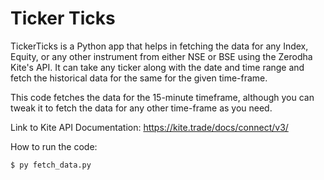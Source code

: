 
# Ticker Ticks

TickerTicks is a Python app that helps in fetching the data for any Index, Equity, or any other instrument from either NSE or BSE using the Zerodha Kite's API. It can take any ticker along with the date and time range and fetch the historical data for the same for the given time-frame.

This code fetches the data for the 15-minute timeframe, although you can tweak it to fetch the data for any other time-frame as you need. 

Link to Kite API Documentation: https://kite.trade/docs/connect/v3/
 
How to run the code:
```
$ py fetch_data.py
```
